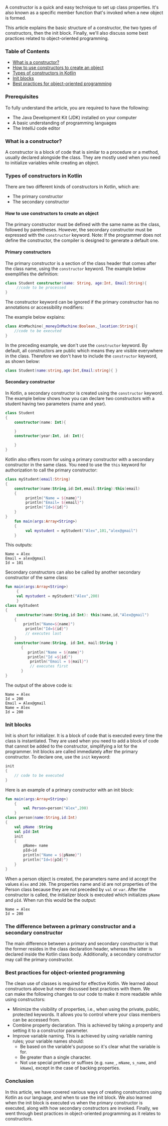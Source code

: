 A constructor is a quick and easy technique to set up class properties. It's also known as a specific member function that's invoked when a new object is formed.

This article explains the basic structure of a constructor, the two types of constructors, then the init block. Finally, we'll also discuss some best practices related to object-oriented programming.

### Table of Contents
- [What is a constructor?](#what-is-a-constructor)
- [How to use constructors to create an object](#how-to-use-constructors-to-create-an-object)
- [Types of constructors in Kotlin](#types-of-constructors-in-kotlin)
- [Init blocks](#init-blocks)
- [Best practices for object-oriented programming](#best-practices-for-object-oriented-programming)

### Prerequisites
To fully understand the article, you are required to have the following:
- The Java Development Kit (JDK) installed on your computer
- A basic understanding of programming languages
- The IntelliJ code editor

### What is a constructor?
A constructor is a block of code that is similar to a procedure or a method, usually declared alongside the class. They are mostly used when you need to initialize variables while creating an object.

### Types of constructors in Kotlin
There are two different kinds of constructors in Kotlin, which are:
- The primary constructor
- The secondary constructor

#### How to use constructors to create an object
The primary constructor must be defined with the same name as the class, followed by parentheses. However, the secondary constructor must be expressed with the `constructor` keyword. Note: If the programmer does not define the constructor, the compiler is designed to generate a default one.

#### Primary constructors
The primary constructor is a section of the class header that comes after the class name, using the `constructor` keyword. The example below exemplifies the definition:

```kotlin
class Student constructor(name: String, age:Int, Email:String){
     //code to be processed
}
```

The constructor keyword can be ignored if the primary constructor has no annotations or accessibility modifiers:

The example below explains:

```kotlin
class AtmMachine(_moneyInMachine:Boolean,_location:String){
    //code to be executed
}
```

In the preceding example, we don't use the `constructor` keyword. By default, all constructors are public which means they are visible everywhere in the class. Therefore we don't have to include the `constructor` keyword, as shown below:

```kotlin
class Student(name:string,age:Int,Email:string){ }
```

#### Secondary constructor
In Kotlin, a secondary constructor is created using the `constructor` keyword. The example below shows how you can declare two constructors with a student having two parameters (name and year).

```kotlin
class Student
{
    constructor(name: Int){

    }
    constructor(year:Int, id: Int){

    }
}
```

Kotlin also offers room for using a primary constructor with a secondary constructor in the same class. You need to use the `this` keyword for authorization to call the primary constructor:

```kotlin
class myStudent(email:String)
{
    constructor(name:String,id:Int,email:String):this(email)
    {
         println("Name = ${name}")
         println("Email= ${email}")
         println("Id=${id}")
    }
}
    fun main(args:Array<String>)
    {
         val mystudent = myStudent("Alex",101,"alex@gmail")
    }


```

This outputs:

```
Name = Alex
Email = alex@gmail
Id = 101
```

Secondary constructors can also be called by another secondary constructor of the same class:

```kotlin
fun main(args:Array<String>)
     {
     val mystudent = myStudent("Alex",200)
     }
class myStudent
{
     constructor(name:String,id:Int): this(name,id,"Alex@gmail")
    {
        println("Name=${name}")
         println("Id=${id}")
         // executes last
    }
    constructor(name:String, id:Int, mail:String )
       {
          println("Name = ${name}")
          println("Id =${id}")
           println("Email = ${mail}")
           // executes first
       }
}


```

The output of the above code is:

```
Name = Alex
Id = 200
Email = Alex@gmail
Name = Alex
Id = 200
```

### Init blocks
Init is short for initializer. It is a block of code that is executed every time the class is instantiated. They are used when you need to add a block of code that cannot be added to the constructor, simplifying a lot for the programmer. Init blocks are called immediately after the primary constructor. To declare one, use the `init` keyword:

```kotlin
init
{
    // code to be executed
}
```

Here is an example of a primary constructor with an init block:

```kotlin
fun main(args:Array<String>)
    {
        val Person=person("Alex",200)
    }
class person(name:String,id:Int)
{
    val pName :String
    val pId:Int
    init
    {
        pName= name
        pId=id
        println("Name = ${pName}")
        println("Id=${pId}")
    }
}


```

When a person object is created, the parameters name and id accept the values `Alex` and `200`. The properties name and id are not properties of the Person class because they are not preceded by `val` or `var`. After the constructor is called, the initializer block is executed which initializes `pName` and `pId`. When run this would be the output:

```
Name = Alex
Id = 200
```

### The difference between a primary constructor and a secondary constructor
The main difference between a primary and secondary constructor is that the former resides in the class declaration header, whereas the latter is declared inside the Kotlin class body. Additionally, a secondary constructor may call the primary constructor.

### Best practices for object-oriented programming
The clean use of classes is required for effective Kotlin. We learned about constructors above but never discussed best practices with them. We can make the following changes to our code to make it more readable while using constructors:
- Minimize the visibility of properties, i.e., when using the private, public, protected keywords. It allows you to control where your class members can be accessed from.
- Combine property declaration. This is achieved by taking a property and setting it to a constructor parameter.
- Improve variable naming. This is achieved by using variable naming rules; your variable names should:
  - Be based on the variable's purpose so it's clear what the variable is for.
  - Be greater than a single character.
  - Not use special prefixes or suffixes (e.g. `name_`, `mName`, `s_name`, and `kName`), except in the case of backing properties.

### Conclusion
In this article, we have covered various ways of creating constructors using Kotlin as our language, and when to use the init block. We also learned when the init block is executed vs when the primary constructor is executed, along with how secondary constructors are invoked. Finally, we went through best practices in object-oriented programming as it relates to constructors.
